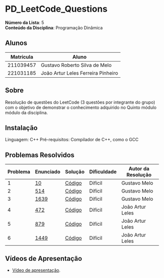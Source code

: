 # PD_LeetCode_Questions

**Número da Lista**: 5<br>
**Conteúdo da Disciplina**: Programação Dinâmica<br>

## Alunos
|Matrícula | Aluno |
| -- | -- |
| 211039457  |  Gustavo Roberto Silva de Melo |
| 221031185  |  João Artur Leles Ferreira Pinheiro|

## Sobre 
Resolução de questões do LeetCode (3 questões por integrante do grupo) com o objetivo de demonstrar o conhecimento adquirido no Quinto módulo módulo da disciplina.

## Instalação
Linguagem: C++ 
Pré-requisitos: Compilador de C++, como o GCC

## Problemas Resolvidos
| Problema | Enunciado | Solução | Dificuldade | Autor da Resolução |
| -- | -- | -- | -- | -- |
| 1 | [10](https://leetcode.com/problems/regular-expression-matching/description/) | [Código](https://github.com/projeto-de-algoritmos-2025/PD_LeetCode_Questions/blob/main/10-regular-expression-matching/solution.cpp) | Difícil | Gustavo Melo |
| 2 | [514](https://leetcode.com/problems/freedom-trail/description/) | [Código](https://github.com/projeto-de-algoritmos-2025/PD_LeetCode_Questions/blob/main/514-freedom-trail/solution.cpp) | Difícil | Gustavo Melo |
| 3 | [1639](https://leetcode.com/problems/number-of-ways-to-form-a-target-string-given-a-dictionary/description/) | [Código](https://github.com/projeto-de-algoritmos-2025/PD_LeetCode_Questions/blob/main/1639-number-of-ways-to-form-a-target-string-given-a-dictionary/solution.cpp) | Difícil | Gustavo Melo |
| 4 | [472](https://leetcode.com/problems/concatenated-words/description/) | [Código](https://github.com/projeto-de-algoritmos-2025/PD_LeetCode_Questions/blob/main/472-concatenated-words/472.cpp) | Difícil | João Artur Leles|
| 5 | [879](https://leetcode.com/problems/profitable-schemes/description/) | [Código](https://github.com/projeto-de-algoritmos-2025/PD_LeetCode_Questions/blob/main/879-profitableSchemes/879.cpp) | Difícil | João Artur Leles|
| 6 | [1449](https://leetcode.com/problems/form-largest-integer-with-digits-that-add-up-to-target/description/) | [Código](https://github.com/projeto-de-algoritmos-2025/PD_LeetCode_Questions/blob/main/1449-form-largest-integer-with-digits-that-add-up-to-target/1449.cpp) | Difícil | João Artur Leles|

## Vídeos de Apresentação
- [Vídeo de apresentação]().
